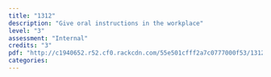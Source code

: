 ```yaml
---
title: "1312"
description: "Give oral instructions in the workplace"
level: "3"
assessment: "Internal"
credits: "3"
pdf: "http://c1940652.r52.cf0.rackcdn.com/55e501cfff2a7c0777000f53/1312.pdf"
categories:
---
```

